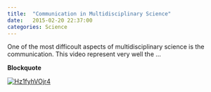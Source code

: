```yaml
---
title:  "Communication in Multidisciplinary Science"
date:   2015-02-20 22:37:00
categories: Science
---
```



One of the most difficoult aspects of multidisciplinary science is the communication. This video represent very well the ...


**Blockquote**

[![Hz1fyhVOjr4](http://img.youtube.com/vi/Hz1fyhVOjr4/0.jpg)](https://www.youtube.com/watch?v=Hz1fyhVOjr4)